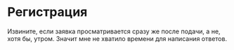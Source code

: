 # Регистрация
Извините, если заявка просматривается сразу же после подачи, а не, хотя бы, утром. Значит мне не хватило времени для написания ответов.
